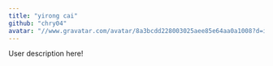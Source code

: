 ```yaml
---
title: "yirong cai"
github: "chry04"
avatar: "//www.gravatar.com/avatar/8a3bcdd228003025aee85e64aa0a1008?d=identicon"
---
```


User description here!
